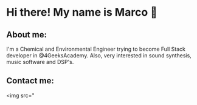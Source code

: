 # Hi there! My name is Marco 👋

## About me:
I'm a Chemical and Environmental Engineer trying to become Full Stack developer in @4GeeksAcademy. Also, very interested in sound synthesis, music software and DSP's. 

## Contact me:
<img src="
<!--
**marcoluqueh/marcoluqueh** is a ✨ _special_ ✨ repository because its `README.md` (this file) appears on your GitHub profile.

Here are some ideas to get you started:

- 🔭 I’m currently working on ...
- 🌱 I’m currently learning ...
- 👯 I’m looking to collaborate on ...
- 🤔 I’m looking for help with ...
- 💬 Ask me about ...
- 📫 How to reach me: ...
- 😄 Pronouns: ...
- ⚡ Fun fact: ...
-->
